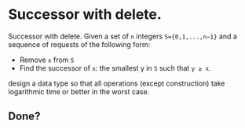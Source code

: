 # Successor with delete.


Successor with delete.
Given a set of `n` integers `S={0,1,...,n−1}`  and a sequence of requests of
the following form:
+ Remove `x` from `S`
+ Find the successor of `x`: the smallest y in `S` such that `y ≥ x`.

design a data type so that all operations (except construction) take
logarithmic time or better in the worst case.


## Done?